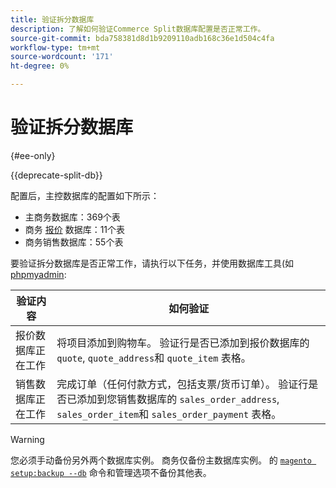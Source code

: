 ```yaml
---
title: 验证拆分数据库
description: 了解如何验证Commerce Split数据库配置是否正常工作。
source-git-commit: bda758381d8d1b9209110adb168c36e1d504c4fa
workflow-type: tm+mt
source-wordcount: '171'
ht-degree: 0%

---
```



# 验证拆分数据库

{#ee-only}

{{deprecate-split-db}}

配置后，主控数据库的配置如下所示：

- 主商务数据库：369个表
- 商务 [报价](https://glossary.magento.com/quote) 数据库：11个表
- 商务销售数据库：55个表

要验证拆分数据库是否正常工作，请执行以下任务，并使用数据库工具(如 [phpmyadmin](https://devdocs.magento.com/guides/v2.4/install-gde/prereq/optional.html#install-optional-phpmyadmin):

| 验证内容 | 如何验证 |
| -------------- | ------------- |
| 报价数据库正在工作 | 将项目添加到购物车。 验证行是否已添加到报价数据库的 `quote`, `quote_address`和 `quote_item` 表格。 |
| 销售数据库正在工作 | 完成订单（任何付款方式，包括支票/货币订单）。 验证行是否已添加到您销售数据库的 `sales_order_address`, `sales_order_item`和 `sales_order_payment` 表格。 |

>[!WARNING]
>
>您必须手动备份另外两个数据库实例。 商务仅备份主数据库实例。 的 [`magento setup:backup --db`](https://devdocs.magento.com/guides/v2.4/install-gde/install/cli/install-cli-backup.html) 命令和管理选项不备份其他表。
